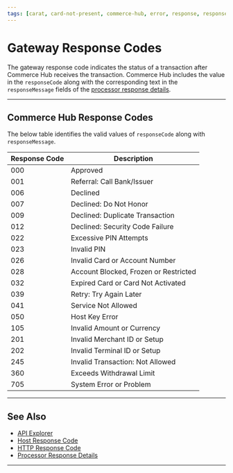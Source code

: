 ```yaml
---
tags: [carat, card-not-present, commerce-hub, error, response, response-codes, card-present]
---
```


# Gateway Response Codes

The gateway response code indicates the status of a transaction after Commerce Hub receives the transaction. Commerce Hub includes the value in the `responseCode` along with the corresponding text in the `responseMessage` fields of the [processor response details](?path=docs/Resources/Master-Data/Processor-Response-Details.md).

<!-- https://escmconfluence.1dc.com/display/CARAT/CARAT+Response+Codes+to+Nashville+Response+Codes+%28from+Spec+Version+2020-2%29+Mapping - CARAT Mapping

https://support.payeezy.com/hc/en-us/articles/203730509-First-Data-Payeezy-Gateway-Bank-Response-Codes - Payeezy

https://support.payeezy.com/hc/en-us/articles/203730499-eCommerce-Response-Codes-ETG-Payeezy-Gateway-Transaction-Codes- - Payeezy Gateway

https://escmconfluence.1dc.com/display/ACCOR/IPG+response+codes - IPG Responses


commerce hub response code can come back in error responsecode or response code

if the txn doesnt get to the processor then it is a errr code (http 4xx) else it is a response code in (2xx).

-->

---

## Commerce Hub Response Codes

The below table identifies the valid values of `responseCode` along with `responseMessage`.

| Response Code | Description |
| ---------- | --------------- |
| 000 | Approved |
| 001 | Referral: Call Bank/Issuer |
| 006 | Declined |
| 007 | Declined: Do Not Honor |
| 009 | Declined: Duplicate Transaction |
| 012 | Declined: Security Code Failure |
| 022 | Excessive PIN Attempts |
| 023 | Invalid PIN |
| 026 | Invalid Card or Account Number |
| 028 | Account Blocked, Frozen or Restricted |
| 032 | Expired Card or Card Not Activated |
| 039 | Retry: Try Again Later |
| 041 | Service Not Allowed |
| 050 | Host Key Error |
| 105 | Invalid Amount or Currency |
| 201 | Invalid Merchant ID or Setup |
| 202 | Invalid Terminal ID or Setup |
| 245 | Invalid Transaction: Not Allowed |
| 360 | Exceeds Withdrawal Limit |
| 705 | System Error or Problem |

---

## See Also

- [API Explorer](../api/?type=post&path=/payments/v1/charges)
- [Host Response Code](?path=docs/Resources/Guides/Response-Codes/Bank-Issuer.md)
- [HTTP Response Code](?path=docs/Resources/Guides/Response-Codes/HTTP.md)
- [Processor Response Details](?path=docs/Resources/Master-Data/Processor-Response-Details.md)

---
